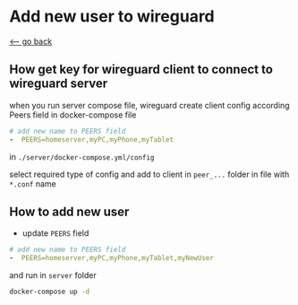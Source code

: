 # Add new user to wireguard

[<-- go back](../README.md)

## How get key for wireguard client to connect to wireguard server

when you run server compose file, wireguard create client config according Peers field in docker-compose file

```yml
# add new name to PEERS field
-  PEERS=homeserver,myPC,myPhone,myTablet
```

in `./server/docker-compose.yml/config`

select required type of config and add to client in `peer_...` folder in file with `*.conf` name

## How to add new user

- update `PEERS` field

```yml
# add new name to PEERS field
-  PEERS=homeserver,myPC,myPhone,myTablet,myNewUser
```

and run in `server` folder

```sh
docker-compose up -d 
```
